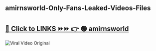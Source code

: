 
 ## amirnsworld-Only-Fans-Leaked-Videos-Files

# <h2><a href="https://mediaupload.pro?amirnsworld">🔗 Click to LINKS ⏩⏩ 👉 🟢 amirnsworld </a></h2>

<a href="https://mediaupload.pro?amirnsworld" rel="nofollow" data-target="animated-image.originalLink"><img src="https://i.ibb.co.com/xMMVF88/686577567.gif" alt="Viral Video Original" style="max-width: 100%; display: inline-block;" data-target="animated-image.originalImage"></a>